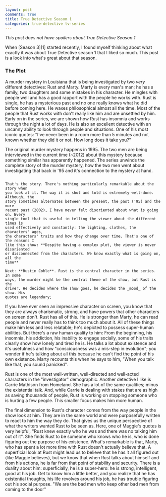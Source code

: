 ```yaml
---
layout: post
comments: true
title: True Detective Season 1
categories: true-detective tv-series
---
```


_This post does not have spoilers about True Detective Season 1_

When [Season 3][1] started recently, I found myself thinking about what exactly
it was about True Detective season 1 that I liked so much. This post is a look
into what's great about that season.

### The Plot

A murder mystery in Louisiana that is being investigated by two _very_ different
detectives: Rust and Marty. Marty is every man's man; he has a family, two
daughters and some mistakes in his character. He mingles with people well and
has a good rapport with the people he works with. Rust is single, he has a
mysterious past and no one really knows what he did before coming here. He waxes
philosophical almost all the time.  Most of the people that Rust works with
don't really like him and are unsettled by him. Early on in the series, we are
shown how Rust has insomnia and works through the night a lot of days. He is
also an excellent detective with an uncanny ability to look through people and
situations. One of his most iconic quotes: "I've never been in a room more than
5 minutes and not known whether they did it or not. How long does it take you?"

The original murder mystery happens in 1995. The two men are being interviewed
in the current time (~2012) about this mystery because something similar has
apparently happened. The series unwinds the complete story of the murder
mystery, how the two men went about investigating that back in '95 and it's
connection to the mystery at hand.

~~~~~~~~~~~~~~~~

That's the story. There's nothing particularly remarkable about the story when
you look at it. The way it is shot and told is extremely well-done. Although, the
story sometimes alternates between the present, the past ('95) and the more
recent past (2002), I have never felt disoriented about what is going on. Every
single tool that is useful in telling the viewer about the different times is
used effectively and constantly: the lighting, clothes, the characters' ages,
the characters' traits and how they change over time. That's one of the reasons I
like this show: **Despite having a complex plot, the viewer is never disoriented
or disconnected from the characters. We know exactly what is going on, all the
time**

Next: **Rustin Cohle**. Rust is the central character in the series. In some
ways, the murder might be the central theme of the show, but Rust is the
driver. He decides where the show goes, he decides the _mood_ of the show. His
quotes are legendary;

~~~~~~~~~~~~~~~~~

If you have ever seen an impressive character on screen, you know that they are
always charismatic, strong, and have powers that other characters on screen
don't. Rust has all of this. He is stronger than Marty, he can read people
and never really has to think too much about it. All of these things make
him less and less relatable; he's depicted to possess super-human abilities. But
there's a raw human quality to him: From the beginning, his insomnia, his
addiction, his inability to engage socially, some of his traits clearly show how
lonely and tired he is. He talks a lot about existence and it's usefulness and
how "consciousness was a mis-step in evolution"; you wonder if he's talking
about all this because he can't find the point of his own existence. Marty
recounts this when he says to him, "When you talk like that, you sound
panicked".

Rust is one of the most well-written, well-directed and well-acted characters in
the "investigator" demographic. Another detective I like is Carrie Mathison from
Homeland. She has a lot of the same qualities; minus the existential talk. And,
while Carrie is dealing with stakes that are as high as saving thousands of
people, Rust is working on stopping someone who is hurting a few people. This
smaller focus makes him more human.

The final dimension to Rust's character comes from the way people in the show
look at him. They are in the same world and were purposefully written to react
to him the way they do. That gives us the unique perspective of what the
writers wanted Rust to be seen as. Here, one of Maggie's quotes is very helpful,
"Rust knew exactly who he was and there was no talking him out of it". She finds
Rust to be someone who knows who he is, who is done figuring out the purpose of
his existence. What's remarkable is that, Marty, who has spent a lot more time
with Rust doesn't actually believe that. A superficial look at Rust might lead
us to believe that he has it all figured out (like Maggie believes), but we know
that when Rust talks about himself and from his actions, he is far from that
point of stability and security. There is a duality about him: superficially, he
is a super-hero: he is strong, intelligent, good at his job. Get to know him a
little better, and you realize that he has existential thoughts, his life
revolves around his job, he has trouble figuring out his social purpose. "We are
the bad men who keep other bad men from coming to the door"
